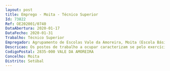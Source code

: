 ```yaml
--- 
layout: post
title: Emprego - Moita - Técnico Superior
Id: 73822
Ref: OE202001/0740
DataAbertura: 2020-01-17
DataFecho: 2020-01-31
Trabalho: Técnico Superior
Empregador: Agrupamento de Escolas Vale da Amoreira, Moita (Escola Básica de Vale da Amoreira, Moita - Sede)
Descricao: Os postos de trabalho a ocupar caracterizam se pelo exercício de funções correspondentes à categoria de Técnico superior (generalista).
CodigoPostal: 2835-000 VALE DA AMOREIRA
Concelho: Moita
Distrito: Setúbal
--- 
```

